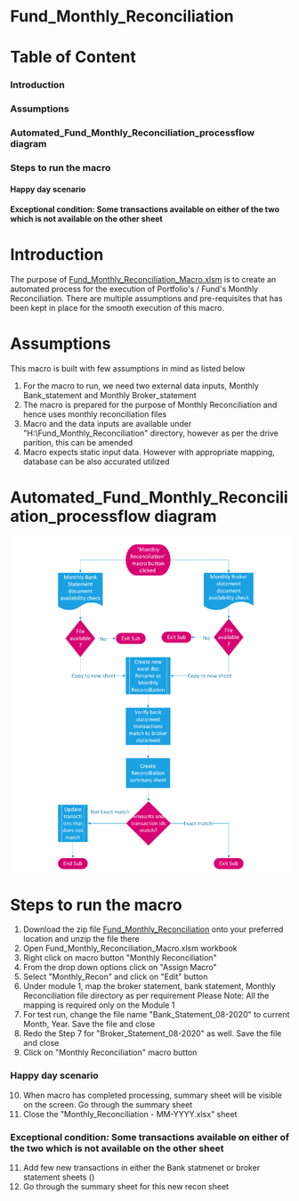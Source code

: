 # Fund_Monthly_Reconciliation

# Table of Content
### Introduction
### Assumptions
### Automated_Fund_Monthly_Reconciliation_processflow diagram
### Steps to run the macro
#### Happy day scenario
#### Exceptional condition: Some transactions available on either of the two which is not available on the other sheet

# Introduction
The purpose of [Fund_Monthly_Reconciliation_Macro.xlsm](https://github.com/Vanipreet/Automated_Fund_Monthly_Reconciliation/blob/master/Fund_Monthly_Reconciliation/Fund_Monthly_Reconciliation_Macro.xlsm) is to create an automated process for the execution of Portfolio's / Fund's Monthly Reconciliation. There are multiple assumptions and pre-requisites that has been kept in place for the smooth execution of this macro.

# Assumptions
This macro is built with few assumptions in mind as listed below

1. For the macro to run, we need two external data inputs, Monthly Bank_statement and Monthly Broker_statement
2. The macro is prepared for the purpose of Monthly Reconciliation and hence uses monthly reconciliation files
3. Macro and the data inputs are available under "H:\Fund_Monthly_Reconciliation" directory, however as per the drive parition, this can be amended
5. Macro expects static input data. However with appropriate mapping, database can be also accurated utilized


# Automated_Fund_Monthly_Reconciliation_processflow diagram
![alt text](https://github.com/Vanipreet/Automated_Fund_Monthly_Reconciliation/blob/master/Monthly%20Reconciliation%20Process.PNG)

# Steps to run the macro

1. Download the zip file [Fund_Monthly_Reconciliation](https://github.com/Vanipreet/Automated_Fund_Monthly_Reconciliation/tree/master/Fund_Monthly_Reconciliation) onto your preferred location and unzip the file there
2. Open Fund_Monthly_Reconciliation_Macro.xlsm workbook
3. Right click on macro button "Monthly Reconciliation"
4. From the drop down options click on "Assign Macro"
5. Select "Monthly_Recon" and click on "Edit" button
6. Under module 1, map the broker statement, bank statement, Monthly Reconciliation file directory as per requirement
Please Note: All the mapping is required only on the Module 1
7. For test run, change the file name "Bank_Statement_08-2020" to current Month, Year. Save the file and close
8. Redo the Step 7 for "Broker_Statement_08-2020" as well. Save the file and close
9. Click on "Monthly Reconciliation" macro button
### Happy day scenario
10. When macro has completed processing, summary sheet will be visible on the screen. Go through the summary sheet
11. Close the "Monthly_Reconciliation - MM-YYYY.xlsx" sheet

### Exceptional condition: Some transactions available on either of the two which is not available on the other sheet
11. Add few new transactions in either the Bank statmenet or broker statement sheets ()
12. Go through the summary sheet for this new recon sheet



